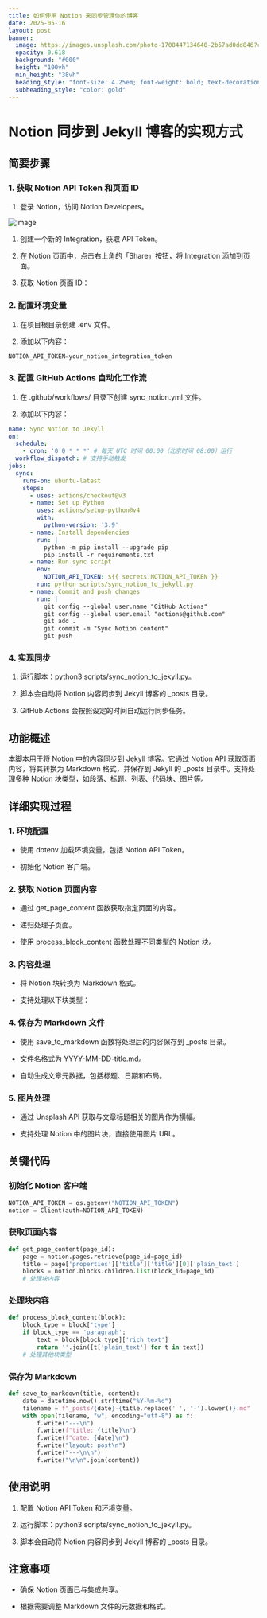 ```yaml
---
title: 如何使用 Notion 来同步管理你的博客
date: 2025-05-16
layout: post
banner:
  image: https://images.unsplash.com/photo-1708447134640-2b57ad0dd846?crop=entropy&cs=tinysrgb&fit=max&fm=jpg&ixid=M3w2OTIwMzJ8MHwxfHJhbmRvbXx8fHx8fHx8fDE3NDczOTkzODN8&ixlib=rb-4.1.0&q=80&w=1080
  opacity: 0.618
  background: "#000"
  height: "100vh"
  min_height: "38vh"
  heading_style: "font-size: 4.25em; font-weight: bold; text-decoration: underline"
  subheading_style: "color: gold"
---
```


# Notion 同步到 Jekyll 博客的实现方式

## 简要步骤

### 1. 获取 Notion API Token 和页面 ID

1. 登录 Notion，访问 Notion Developers。

![image](https://prod-files-secure.s3.us-west-2.amazonaws.com/a7a0cc5a-89b9-4cda-8686-1fba0ca52f40/d19c1afe-dea5-4312-9333-786b0ba83054/image.png?X-Amz-Algorithm=AWS4-HMAC-SHA256&X-Amz-Content-Sha256=UNSIGNED-PAYLOAD&X-Amz-Credential=ASIAZI2LB466SQUPNIUM%2F20250516%2Fus-west-2%2Fs3%2Faws4_request&X-Amz-Date=20250516T124302Z&X-Amz-Expires=3600&X-Amz-Security-Token=IQoJb3JpZ2luX2VjEI3%2F%2F%2F%2F%2F%2F%2F%2F%2F%2FwEaCXVzLXdlc3QtMiJGMEQCIERFRJ6J9MKgoD5rl3Mkv19pQJ7jANZ9U3%2F%2Bie1P%2BPL7AiA2F5WAebHB34cm4QfUdi3kcInTm0FJ8B6%2BVbIFYWLPKSr%2FAwhFEAAaDDYzNzQyMzE4MzgwNSIM9gV55RQ60l5G5kK7KtwDitrRS4vbUtjJFut91RIzK1EAFvJ7J3dvJapBY%2BLwl9qWZvUp2EwuJeLSVFbLbp7PDbiHgPRSkqlp9fZn3gA6OjXQTQT4iWB5LKQnyimbzkbZFiewUBJHkfWWLtIrmtOcTm5Gg2ZF0ijeptYUtrqgeP%2BkfxlRUlRSq7BhmaO6EaA8wspIGiQrLlU99vErNTzWYGbd1vgdDIcgvVG85VxNbZuHo5aJYuyvKhef7fvcDhkwgvWZJ4bF23wHK30axHkwZ5dsvG025xp3xIqwn71xmdq5aPU%2FgzCMUQhTR8SDpj3%2Bf1k8UftGRE82eMtTB32N8X6l4E3ql0N3CKIeDYcPs4aC7ziGxMEttvVWMcjgsK9vado4wQ7hN0IzuW6gDEa1ccWSv4cenSVLT7YRX4qpndAJG6lWFcPiq0pHpGP0TUZ3gyVg5o1LKD3cjRI18Zy8ueG7s6XayFbAOW%2BoVeui6iGt9Two7UFcrN9TKSmwrkffK%2FzDC2eHWYYcqrzqrrFcQdbHe9Zkqiz7Vd0szaxZvIMbR2MY8We8osVS%2BkB0xoH9QXUSUGfYTdc30ugY5%2B0BZ8nS3e9rWKc2FDn5%2FxwjmBAgKszsWwI%2FNBnVu2dO%2BX38m8QskpwPB2%2BhB80w%2FdqcwQY6pgGOtIvLQB4ZjRlImXcqJ4PG3AwxhzwBO6f1E4qMRCq%2B9%2B6M9TM9duzP4RzKFQ5EGH6EeqZchB9ZqwK0e0YVcqPwngJelR%2F7fCvI%2FKk5w4e1kfLyrjQPxym%2Fi5Oubcaa67gkytY8ukb1S2jbqwobK7xSwYO6wz1BwY3FhsZ8Yy8qF7rWnYqZpAisOkQDVGgV6lE%2FjRunN9Z4HeLQVyC5SW8HWdH7DgOg&X-Amz-Signature=0dad1a9954b1f5a209df0ac35dbf6eafa5772f47f949dc49ca6a2b10ebc28bad&X-Amz-SignedHeaders=host&x-id=GetObject)

1. 创建一个新的 Integration，获取 API Token。

1. 在 Notion 页面中，点击右上角的「Share」按钮，将 Integration 添加到页面。

1. 获取 Notion 页面 ID：


### 2. 配置环境变量

1. 在项目根目录创建 .env 文件。

1. 添加以下内容：

```javascript
NOTION_API_TOKEN=your_notion_integration_token
```

### 3. 配置 GitHub Actions 自动化工作流

1. 在 .github/workflows/ 目录下创建 sync_notion.yml 文件。

1. 添加以下内容：

```yaml
name: Sync Notion to Jekyll
on:
  schedule:
    - cron: '0 0 * * *' # 每天 UTC 时间 00:00（北京时间 08:00）运行
  workflow_dispatch: # 支持手动触发
jobs:
  sync:
    runs-on: ubuntu-latest
    steps:
      - uses: actions/checkout@v3
      - name: Set up Python
        uses: actions/setup-python@v4
        with:
          python-version: '3.9'
      - name: Install dependencies
        run: |
          python -m pip install --upgrade pip
          pip install -r requirements.txt
      - name: Run sync script
        env:
          NOTION_API_TOKEN: ${{ secrets.NOTION_API_TOKEN }}
        run: python scripts/sync_notion_to_jekyll.py
      - name: Commit and push changes
        run: |
          git config --global user.name "GitHub Actions"
          git config --global user.email "actions@github.com"
          git add .
          git commit -m "Sync Notion content"
          git push
```

### 4. 实现同步

1. 运行脚本：python3 scripts/sync_notion_to_jekyll.py。

1. 脚本会自动将 Notion 内容同步到 Jekyll 博客的 _posts 目录。

1. GitHub Actions 会按照设定的时间自动运行同步任务。

## 功能概述

本脚本用于将 Notion 中的内容同步到 Jekyll 博客。它通过 Notion API 获取页面内容，将其转换为 Markdown 格式，并保存到 Jekyll 的 _posts 目录中。支持处理多种 Notion 块类型，如段落、标题、列表、代码块、图片等。

## 详细实现过程

### 1. 环境配置

- 使用 dotenv 加载环境变量，包括 Notion API Token。

- 初始化 Notion 客户端。

### 2. 获取 Notion 页面内容

- 通过 get_page_content 函数获取指定页面的内容。

- 递归处理子页面。

- 使用 process_block_content 函数处理不同类型的 Notion 块。

### 3. 内容处理

- 将 Notion 块转换为 Markdown 格式。

- 支持处理以下块类型：


### 4. 保存为 Markdown 文件

- 使用 save_to_markdown 函数将处理后的内容保存到 _posts 目录。

- 文件名格式为 YYYY-MM-DD-title.md。

- 自动生成文章元数据，包括标题、日期和布局。

### 5. 图片处理

- 通过 Unsplash API 获取与文章标题相关的图片作为横幅。

- 支持处理 Notion 中的图片块，直接使用图片 URL。

## 关键代码

### 初始化 Notion 客户端

```python
NOTION_API_TOKEN = os.getenv("NOTION_API_TOKEN")
notion = Client(auth=NOTION_API_TOKEN)
```

### 获取页面内容

```python
def get_page_content(page_id):
    page = notion.pages.retrieve(page_id=page_id)
    title = page['properties']['title']['title'][0]['plain_text']
    blocks = notion.blocks.children.list(block_id=page_id)
    # 处理块内容
```

### 处理块内容

```python
def process_block_content(block):
    block_type = block['type']
    if block_type == 'paragraph':
        text = block[block_type]['rich_text']
        return ''.join([t['plain_text'] for t in text])
    # 处理其他块类型
```

### 保存为 Markdown

```python
def save_to_markdown(title, content):
    date = datetime.now().strftime("%Y-%m-%d")
    filename = f"_posts/{date}-{title.replace(' ', '-').lower()}.md"
    with open(filename, "w", encoding="utf-8") as f:
        f.write("---\n")
        f.write(f"title: {title}\n")
        f.write(f"date: {date}\n")
        f.write("layout: post\n")
        f.write("---\n\n")
        f.write("\n\n".join(content))
```

## 使用说明

1. 配置 Notion API Token 和环境变量。

1. 运行脚本：python3 scripts/sync_notion_to_jekyll.py。

1. 脚本会自动将 Notion 内容同步到 Jekyll 博客的 _posts 目录。

## 注意事项

- 确保 Notion 页面已与集成共享。

- 根据需要调整 Markdown 文件的元数据和格式。